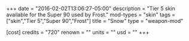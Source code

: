 +++
date = "2016-02-02T13:06:27-05:00"
description = "Tier 5 skin available for the Super 90 used by Frost."
mod-types = "skin"
tags = ["skin","Tier 5","Super 90","Frost"]
title = "Snow"
type = "weapon-mod"

[cost]
  credits = "720"
  renown = ""
  units = ""
  usd = ""
+++
